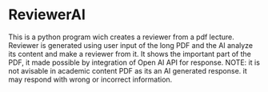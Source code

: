 # ReviewerAI
This is a python program wich creates a reviewer from a pdf lecture.
Reviewer is generated using user input of the long PDF and the AI analyze its content
and make a reviewer from it. It shows the important part of the PDF, it made possible by integration of Open AI API for response.
NOTE: it is not avisable in academic content PDF as its an AI generated response. it may respond with wrong or incorrect information.
